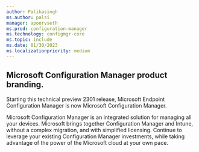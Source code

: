 ```yaml
---
author: Palikasingh
ms.author: palsi
manager: apoorvseth
ms.prod: configuration-manager
ms.technology: configmgr-core
ms.topic: include
ms.date: 01/30/2023
ms.localizationpriority: medium
---
```


## <a name="bkmk_branding"></a>Microsoft Configuration Manager product branding.

<!--15885998-->

Starting this technical preview 2301 release, Microsoft Endpoint Configuration Manager is now Microsoft Configuration Manager.   

Microsoft Configuration Manager is an integrated solution for managing all your devices. Microsoft brings together Configuration Manager and Intune, without a complex migration, and with simplified licensing. Continue to leverage your existing Configuration Manager investments, while taking advantage of the power of the Microsoft cloud at your own pace. 

